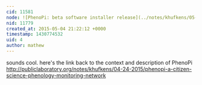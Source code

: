 ```yaml
---
cid: 11581
node: ![PhenoPi: beta software installer release](../notes/khufkens/05-03-2015/phenopi-beta-software-installer-release)
nid: 11779
created_at: 2015-05-04 21:22:12 +0000
timestamp: 1430774532
uid: 4
author: mathew
---
```


sounds cool.   here's the link back to the context and description of PhenoPi
http://publiclaboratory.org/notes/khufkens/04-24-2015/phenopi-a-citizen-science-phenology-monitoring-network